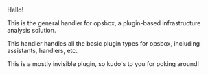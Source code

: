 Hello!

This is the general handler for opsbox, a plugin-based infrastructure analysis solution.

This handler handles all the basic plugin types for opsbox, including assistants, handlers, etc. 

This is a mostly invisible plugin, so kudo's to you for poking around!

